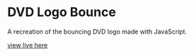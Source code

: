 # DVD Logo Bounce
A recreation of the bouncing DVD logo made with JavaScript.

[view live here](https://chrislrogers.github.io/dvd_logo_bounce/)
